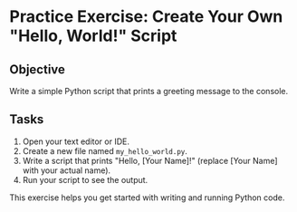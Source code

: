 # Practice Exercise: Create Your Own "Hello, World!" Script

## Objective
Write a simple Python script that prints a greeting message to the console.

## Tasks
1. Open your text editor or IDE.
2. Create a new file named `my_hello_world.py`.
3. Write a script that prints "Hello, [Your Name]!" (replace [Your Name] with your actual name).
4. Run your script to see the output.

This exercise helps you get started with writing and running Python code.
